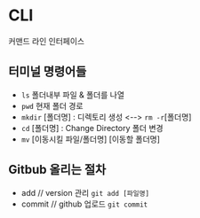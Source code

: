# CLI 

커맨드 라인 인터페이스



## 터미널 명령어들

- `ls` 폴더내부 파일 & 폴더를 나열
- `pwd` 현재 폴더 경로
- `mkdir` [폴더명] : 디렉토리 생성 <--> `rm -r`[폴더명]
- `cd` [폴더명] : Change Directory 폴더 변경
- `mv` [이동시킬 파일/폴더명] [이동할 폴더명]

## Gitbub 올리는 절차

- add  // version 관리 `git add [파일명]`
- commit // github 업로드 `git commit`
